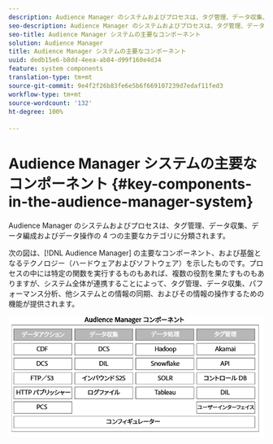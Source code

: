```yaml
---
description: Audience Manager のシステムおよびプロセスは、タグ管理、データ収集、データ編成およびデータ操作の 4 つの主要なカテゴリに分類されます。
seo-description: Audience Manager のシステムおよびプロセスは、タグ管理、データ収集、データ編成およびデータ操作の 4 つの主要なカテゴリに分類されます。
seo-title: Audience Manager システムの主要なコンポーネント
solution: Audience Manager
title: Audience Manager システムの主要なコンポーネント
uuid: dedb15e6-b8dd-4eea-ab84-d99f160e4d34
feature: system components
translation-type: tm+mt
source-git-commit: 9e4f2f26b83fe6e5b6f669107239d7edaf11fed3
workflow-type: tm+mt
source-wordcount: '132'
ht-degree: 100%

---
```



# Audience Manager システムの主要なコンポーネント {#key-components-in-the-audience-manager-system}

Audience Manager のシステムおよびプロセスは、タグ管理、データ収集、データ編成およびデータ操作の 4 つの主要なカテゴリに分類されます。

<!-- 

c_compstack.xml

 -->

次の図は、[!DNL Audience Manager] の主要なコンポーネント、および基盤となるテクノロジー（ハードウェアおよびソフトウェア）を示したものです。プロセスの中には特定の関数を実行するものもあれば、複数の役割を果たすものもありますが、システム全体が連携することによって、タグ管理、データ収集、パフォーマンス分析、他システムとの情報の同期、およびその情報の操作するための機能が提供されます。

![](assets/components.png)


